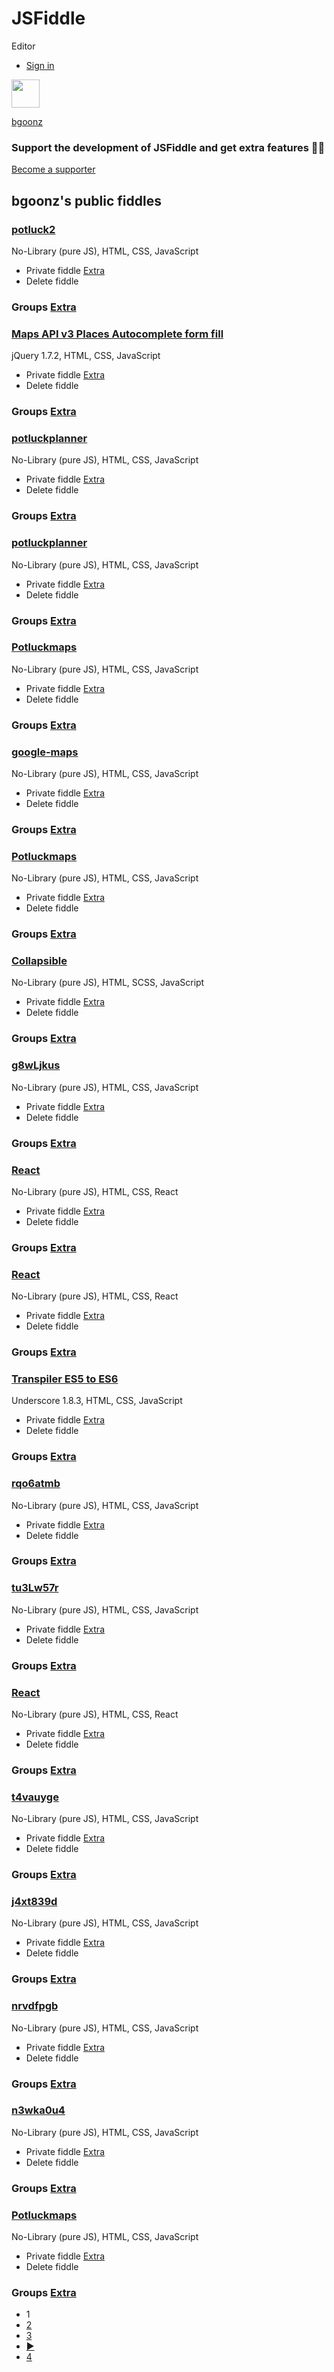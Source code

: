 <span class="title">JSFiddle</span> [](https://jsfiddle.net/ "JSFiddle")
========================================================================

Editor

-   <a href="https://jsfiddle.net/user/login/" class="aiButton">Sign in</a>

<img src="https://www.gravatar.com/avatar/4c4ec05acd63612984efbe17dec9dd88?s=80" width="45" height="45" />

[bgoonz](https://jsfiddle.net/user/dashboard/fiddles/ "See public fiddles")

### Support the development of JSFiddle and get extra features ✌🏻

[Become a supporter](https://jsfiddle.net/extra/)

bgoonz's public fiddles
-----------------------

<a href="https://jsfiddle.net/bgoonz/5kL90wpx/1/" class="overlay"></a>

### [potluck2](https://jsfiddle.net/bgoonz/5kL90wpx/1/)

No-Library (pure JS), HTML, CSS, JavaScript

-   <span class="checkbox"></span> Private fiddle <a href="https://jsfiddle.net/extra/" class="proBadgeSelf">Extra</a>
-   Delete fiddle

### Groups <a href="https://jsfiddle.net/extra/" class="proBadgeSelf">Extra</a>

<a href="https://jsfiddle.net/bgoonz/bk5a60fp/" class="overlay"></a>

### [Maps API v3 Places Autocomplete form fill](https://jsfiddle.net/bgoonz/bk5a60fp/)

jQuery 1.7.2, HTML, CSS, JavaScript

-   <span class="checkbox"></span> Private fiddle <a href="https://jsfiddle.net/extra/" class="proBadgeSelf">Extra</a>
-   Delete fiddle

### Groups <a href="https://jsfiddle.net/extra/" class="proBadgeSelf">Extra</a>

<a href="https://jsfiddle.net/bgoonz/x6j4waco/4/" class="overlay"></a>

### [potluckplanner](https://jsfiddle.net/bgoonz/x6j4waco/4/)

No-Library (pure JS), HTML, CSS, JavaScript

-   <span class="checkbox"></span> Private fiddle <a href="https://jsfiddle.net/extra/" class="proBadgeSelf">Extra</a>
-   Delete fiddle

### Groups <a href="https://jsfiddle.net/extra/" class="proBadgeSelf">Extra</a>

<a href="https://jsfiddle.net/bgoonz/9eozbxk8/6/" class="overlay"></a>

### [potluckplanner](https://jsfiddle.net/bgoonz/9eozbxk8/6/)

No-Library (pure JS), HTML, CSS, JavaScript

-   <span class="checkbox"></span> Private fiddle <a href="https://jsfiddle.net/extra/" class="proBadgeSelf">Extra</a>
-   Delete fiddle

### Groups <a href="https://jsfiddle.net/extra/" class="proBadgeSelf">Extra</a>

<a href="https://jsfiddle.net/bgoonz/wpejzavc/1/" class="overlay"></a>

### [Potluckmaps](https://jsfiddle.net/bgoonz/wpejzavc/1/)

No-Library (pure JS), HTML, CSS, JavaScript

-   <span class="checkbox"></span> Private fiddle <a href="https://jsfiddle.net/extra/" class="proBadgeSelf">Extra</a>
-   Delete fiddle

### Groups <a href="https://jsfiddle.net/extra/" class="proBadgeSelf">Extra</a>

<a href="https://jsfiddle.net/bgoonz/vLumt3xo/9/" class="overlay"></a>

### [google-maps](https://jsfiddle.net/bgoonz/vLumt3xo/9/)

No-Library (pure JS), HTML, CSS, JavaScript

-   <span class="checkbox"></span> Private fiddle <a href="https://jsfiddle.net/extra/" class="proBadgeSelf">Extra</a>
-   Delete fiddle

### Groups <a href="https://jsfiddle.net/extra/" class="proBadgeSelf">Extra</a>

<a href="https://jsfiddle.net/bgoonz/dxckwhpy/" class="overlay"></a>

### [Potluckmaps](https://jsfiddle.net/bgoonz/dxckwhpy/)

No-Library (pure JS), HTML, CSS, JavaScript

-   <span class="checkbox"></span> Private fiddle <a href="https://jsfiddle.net/extra/" class="proBadgeSelf">Extra</a>
-   Delete fiddle

### Groups <a href="https://jsfiddle.net/extra/" class="proBadgeSelf">Extra</a>

<a href="https://jsfiddle.net/bgoonz/a9er234o/" class="overlay"></a>

### [Collapsible](https://jsfiddle.net/bgoonz/a9er234o/)

No-Library (pure JS), HTML, SCSS, JavaScript

-   <span class="checkbox"></span> Private fiddle <a href="https://jsfiddle.net/extra/" class="proBadgeSelf">Extra</a>
-   Delete fiddle

### Groups <a href="https://jsfiddle.net/extra/" class="proBadgeSelf">Extra</a>

<a href="https://jsfiddle.net/bgoonz/g8wLjkus/1/" class="overlay"></a>

### [g8wLjkus](https://jsfiddle.net/bgoonz/g8wLjkus/1/)

No-Library (pure JS), HTML, CSS, JavaScript

-   <span class="checkbox"></span> Private fiddle <a href="https://jsfiddle.net/extra/" class="proBadgeSelf">Extra</a>
-   Delete fiddle

### Groups <a href="https://jsfiddle.net/extra/" class="proBadgeSelf">Extra</a>

<a href="https://jsfiddle.net/bgoonz/6wqx3501/" class="overlay"></a>

### [React](https://jsfiddle.net/bgoonz/6wqx3501/)

No-Library (pure JS), HTML, CSS, React

-   <span class="checkbox"></span> Private fiddle <a href="https://jsfiddle.net/extra/" class="proBadgeSelf">Extra</a>
-   Delete fiddle

### Groups <a href="https://jsfiddle.net/extra/" class="proBadgeSelf">Extra</a>

<a href="https://jsfiddle.net/bgoonz/w14j5pa8/1/" class="overlay"></a>

### [React](https://jsfiddle.net/bgoonz/w14j5pa8/1/)

No-Library (pure JS), HTML, CSS, React

-   <span class="checkbox"></span> Private fiddle <a href="https://jsfiddle.net/extra/" class="proBadgeSelf">Extra</a>
-   Delete fiddle

### Groups <a href="https://jsfiddle.net/extra/" class="proBadgeSelf">Extra</a>

<a href="https://jsfiddle.net/bgoonz/gj128ox6/1/" class="overlay"></a>

### [Transpiler ES5 to ES6](https://jsfiddle.net/bgoonz/gj128ox6/1/)

Underscore 1.8.3, HTML, CSS, JavaScript

-   <span class="checkbox"></span> Private fiddle <a href="https://jsfiddle.net/extra/" class="proBadgeSelf">Extra</a>
-   Delete fiddle

### Groups <a href="https://jsfiddle.net/extra/" class="proBadgeSelf">Extra</a>

<a href="https://jsfiddle.net/bgoonz/rqo6atmb/" class="overlay"></a>

### [rqo6atmb](https://jsfiddle.net/bgoonz/rqo6atmb/)

No-Library (pure JS), HTML, CSS, JavaScript

-   <span class="checkbox"></span> Private fiddle <a href="https://jsfiddle.net/extra/" class="proBadgeSelf">Extra</a>
-   Delete fiddle

### Groups <a href="https://jsfiddle.net/extra/" class="proBadgeSelf">Extra</a>

<a href="https://jsfiddle.net/bgoonz/tu3Lw57r/" class="overlay"></a>

### [tu3Lw57r](https://jsfiddle.net/bgoonz/tu3Lw57r/)

No-Library (pure JS), HTML, CSS, JavaScript

-   <span class="checkbox"></span> Private fiddle <a href="https://jsfiddle.net/extra/" class="proBadgeSelf">Extra</a>
-   Delete fiddle

### Groups <a href="https://jsfiddle.net/extra/" class="proBadgeSelf">Extra</a>

<a href="https://jsfiddle.net/bgoonz/u815hsc4/" class="overlay"></a>

### [React](https://jsfiddle.net/bgoonz/u815hsc4/)

No-Library (pure JS), HTML, CSS, React

-   <span class="checkbox"></span> Private fiddle <a href="https://jsfiddle.net/extra/" class="proBadgeSelf">Extra</a>
-   Delete fiddle

### Groups <a href="https://jsfiddle.net/extra/" class="proBadgeSelf">Extra</a>

<a href="https://jsfiddle.net/bgoonz/t4vauyge/13/" class="overlay"></a>

### [t4vauyge](https://jsfiddle.net/bgoonz/t4vauyge/13/)

No-Library (pure JS), HTML, CSS, JavaScript

-   <span class="checkbox"></span> Private fiddle <a href="https://jsfiddle.net/extra/" class="proBadgeSelf">Extra</a>
-   Delete fiddle

### Groups <a href="https://jsfiddle.net/extra/" class="proBadgeSelf">Extra</a>

<a href="https://jsfiddle.net/bgoonz/j4xt839d/" class="overlay"></a>

### [j4xt839d](https://jsfiddle.net/bgoonz/j4xt839d/)

No-Library (pure JS), HTML, CSS, JavaScript

-   <span class="checkbox"></span> Private fiddle <a href="https://jsfiddle.net/extra/" class="proBadgeSelf">Extra</a>
-   Delete fiddle

### Groups <a href="https://jsfiddle.net/extra/" class="proBadgeSelf">Extra</a>

<a href="https://jsfiddle.net/bgoonz/nrvdfpgb/1/" class="overlay"></a>

### [nrvdfpgb](https://jsfiddle.net/bgoonz/nrvdfpgb/1/)

No-Library (pure JS), HTML, CSS, JavaScript

-   <span class="checkbox"></span> Private fiddle <a href="https://jsfiddle.net/extra/" class="proBadgeSelf">Extra</a>
-   Delete fiddle

### Groups <a href="https://jsfiddle.net/extra/" class="proBadgeSelf">Extra</a>

<a href="https://jsfiddle.net/bgoonz/n3wka0u4/" class="overlay"></a>

### [n3wka0u4](https://jsfiddle.net/bgoonz/n3wka0u4/)

No-Library (pure JS), HTML, CSS, JavaScript

-   <span class="checkbox"></span> Private fiddle <a href="https://jsfiddle.net/extra/" class="proBadgeSelf">Extra</a>
-   Delete fiddle

### Groups <a href="https://jsfiddle.net/extra/" class="proBadgeSelf">Extra</a>

<a href="https://jsfiddle.net/bgoonz/76osauer/1/" class="overlay"></a>

### [Potluckmaps](https://jsfiddle.net/bgoonz/76osauer/1/)

No-Library (pure JS), HTML, CSS, JavaScript

-   <span class="checkbox"></span> Private fiddle <a href="https://jsfiddle.net/extra/" class="proBadgeSelf">Extra</a>
-   Delete fiddle

### Groups <a href="https://jsfiddle.net/extra/" class="proBadgeSelf">Extra</a>

-   1
-   [2](https://jsfiddle.net/user/bgoonz/fiddles/2/)
-   [3](https://jsfiddle.net/user/bgoonz/fiddles/3/)
-   [▶︎](https://jsfiddle.net/user/bgoonz/fiddles/2/)
-   [4](https://jsfiddle.net/user/bgoonz/fiddles/4/)
